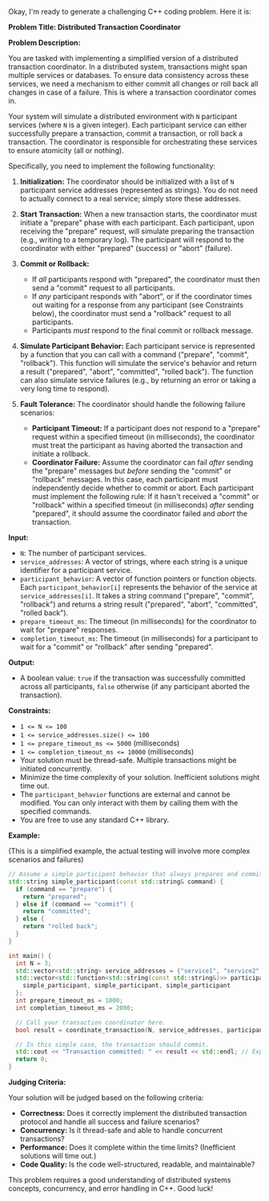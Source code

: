 Okay, I'm ready to generate a challenging C++ coding problem. Here it is:

**Problem Title: Distributed Transaction Coordinator**

**Problem Description:**

You are tasked with implementing a simplified version of a distributed transaction coordinator. In a distributed system, transactions might span multiple services or databases.  To ensure data consistency across these services, we need a mechanism to either commit all changes or roll back all changes in case of a failure. This is where a transaction coordinator comes in.

Your system will simulate a distributed environment with `N` participant services (where `N` is a given integer). Each participant service can either successfully prepare a transaction, commit a transaction, or roll back a transaction. The coordinator is responsible for orchestrating these services to ensure atomicity (all or nothing).

Specifically, you need to implement the following functionality:

1.  **Initialization:** The coordinator should be initialized with a list of `N` participant service addresses (represented as strings). You do not need to actually connect to a real service; simply store these addresses.

2.  **Start Transaction:** When a new transaction starts, the coordinator must initiate a "prepare" phase with each participant. Each participant, upon receiving the "prepare" request, will simulate preparing the transaction (e.g., writing to a temporary log). The participant will respond to the coordinator with either "prepared" (success) or "abort" (failure).

3.  **Commit or Rollback:**
    *   If *all* participants respond with "prepared", the coordinator must then send a "commit" request to all participants.
    *   If *any* participant responds with "abort", or if the coordinator times out waiting for a response from any participant (see Constraints below), the coordinator must send a "rollback" request to all participants.
    *   Participants *must* respond to the final commit or rollback message.

4.  **Simulate Participant Behavior:** Each participant service is represented by a function that you can call with a command ("prepare", "commit", "rollback"). This function will simulate the service's behavior and return a result ("prepared", "abort", "committed", "rolled back"). The function can also simulate service failures (e.g., by returning an error or taking a very long time to respond).

5.  **Fault Tolerance:** The coordinator should handle the following failure scenarios:
    *   **Participant Timeout:** If a participant does not respond to a "prepare" request within a specified timeout (in milliseconds), the coordinator must treat the participant as having aborted the transaction and initiate a rollback.
    *   **Coordinator Failure:** Assume the coordinator can fail *after* sending the "prepare" messages but *before* sending the "commit" or "rollback" messages. In this case, each participant must independently decide whether to commit or abort. Each participant must implement the following rule: If it hasn't received a "commit" or "rollback" within a specified timeout (in milliseconds) *after* sending "prepared", it should assume the coordinator failed and *abort* the transaction.

**Input:**

*   `N`: The number of participant services.
*   `service_addresses`: A vector of strings, where each string is a unique identifier for a participant service.
*   `participant_behavior`: A vector of function pointers or function objects. Each `participant_behavior[i]` represents the behavior of the service at `service_addresses[i]`. It takes a string command ("prepare", "commit", "rollback") and returns a string result ("prepared", "abort", "committed", "rolled back").
*   `prepare_timeout_ms`: The timeout (in milliseconds) for the coordinator to wait for "prepare" responses.
*   `completion_timeout_ms`: The timeout (in milliseconds) for a participant to wait for a "commit" or "rollback" after sending "prepared".

**Output:**

*   A boolean value: `true` if the transaction was successfully committed across all participants, `false` otherwise (if any participant aborted the transaction).

**Constraints:**

*   `1 <= N <= 100`
*   `1 <= service_addresses.size() <= 100`
*   `1 <= prepare_timeout_ms <= 5000` (milliseconds)
*   `1 <= completion_timeout_ms <= 10000` (milliseconds)
*   Your solution must be thread-safe.  Multiple transactions might be initiated concurrently.
*   Minimize the time complexity of your solution. Inefficient solutions might time out.
*   The `participant_behavior` functions are external and cannot be modified. You can only interact with them by calling them with the specified commands.
*   You are free to use any standard C++ library.

**Example:**

(This is a simplified example, the actual testing will involve more complex scenarios and failures)

```c++
// Assume a simple participant behavior that always prepares and commits.
std::string simple_participant(const std::string& command) {
  if (command == "prepare") {
    return "prepared";
  } else if (command == "commit") {
    return "committed";
  } else {
    return "rolled back";
  }
}

int main() {
  int N = 3;
  std::vector<std::string> service_addresses = {"service1", "service2", "service3"};
  std::vector<std::function<std::string(const std::string&)>> participant_behavior = {
    simple_participant, simple_participant, simple_participant
  };
  int prepare_timeout_ms = 1000;
  int completion_timeout_ms = 2000;

  // Call your transaction coordinator here.
  bool result = coordinate_transaction(N, service_addresses, participant_behavior, prepare_timeout_ms, completion_timeout_ms);

  // In this simple case, the transaction should commit.
  std::cout << "Transaction committed: " << result << std::endl; // Expected: Transaction committed: 1
  return 0;
}
```

**Judging Criteria:**

Your solution will be judged based on the following criteria:

*   **Correctness:**  Does it correctly implement the distributed transaction protocol and handle all success and failure scenarios?
*   **Concurrency:** Is it thread-safe and able to handle concurrent transactions?
*   **Performance:** Does it complete within the time limits? (Inefficient solutions will time out.)
*   **Code Quality:** Is the code well-structured, readable, and maintainable?

This problem requires a good understanding of distributed systems concepts, concurrency, and error handling in C++. Good luck!
